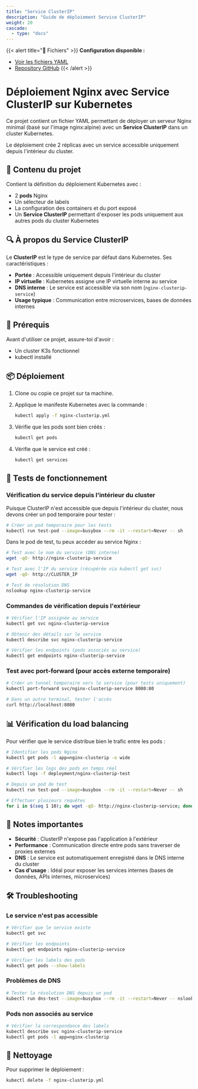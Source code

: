 ```yaml
---
title: "Service ClusterIP"
description: "Guide de déploiement Service ClusterIP"
weight: 20
cascade:
  - type: "docs"
---
```



{{< alert title="📁 Fichiers" >}}
**Configuration disponible :**
- [Voir les fichiers YAML](/files/)
- [Repository GitHub](https://github.com/maxime67/manifest_k3s_sample)
{{< /alert >}}

# Déploiement Nginx avec Service ClusterIP sur Kubernetes

Ce projet contient un fichier YAML permettant de déployer un serveur Nginx minimal (basé sur l'image nginx:alpine) avec un **Service ClusterIP** dans un cluster Kubernetes.

Le déploiement crée 2 réplicas avec un service accessible uniquement depuis l'intérieur du cluster.

## 📂 Contenu du projet

Contient la définition du déploiement Kubernetes avec :

- 2 **pods** Nginx
- Un sélecteur de labels
- La configuration des containers et du port exposé
- Un **Service ClusterIP** permettant d'exposer les pods uniquement aux autres pods du cluster Kubernetes

## 🔍 À propos du Service ClusterIP

Le **ClusterIP** est le type de service par défaut dans Kubernetes. Ses caractéristiques :

- **Portée** : Accessible uniquement depuis l'intérieur du cluster
- **IP virtuelle** : Kubernetes assigne une IP virtuelle interne au service
- **DNS interne** : Le service est accessible via son nom (`nginx-clusterip-service`)
- **Usage typique** : Communication entre microservices, bases de données internes

## 🚀 Prérequis

Avant d'utiliser ce projet, assure-toi d'avoir :

- Un cluster K3s fonctionnel
- kubectl installé

## 📦 Déploiement

1. Clone ou copie ce projet sur ta machine.

2. Applique le manifeste Kubernetes avec la commande :
   ```bash
   kubectl apply -f nginx-clusterip.yml
   ```

3. Vérifie que les pods sont bien créés :
   ```bash
   kubectl get pods
   ```

4. Vérifie que le service est créé :
   ```bash
   kubectl get services
   ```

## 🧪 Tests de fonctionnement

### Vérification du service depuis l'intérieur du cluster

Puisque ClusterIP n'est accessible que depuis l'intérieur du cluster, nous devons créer un pod temporaire pour tester :

```bash
# Créer un pod temporaire pour les tests
kubectl run test-pod --image=busybox --rm -it --restart=Never -- sh
```

Dans le pod de test, tu peux accéder au service Nginx :

```bash
# Test avec le nom du service (DNS interne)
wget -qO- http://nginx-clusterip-service

# Test avec l'IP du service (récupérée via kubectl get svc)
wget -qO- http://CLUSTER_IP

# Test de résolution DNS
nslookup nginx-clusterip-service
```

### Commandes de vérification depuis l'extérieur

```bash
# Vérifier l'IP assignée au service
kubectl get svc nginx-clusterip-service

# Obtenir des détails sur le service
kubectl describe svc nginx-clusterip-service

# Vérifier les endpoints (pods associés au service)
kubectl get endpoints nginx-clusterip-service
```

### Test avec port-forward (pour accès externe temporaire)

```bash
# Créer un tunnel temporaire vers le service (pour tests uniquement)
kubectl port-forward svc/nginx-clusterip-service 8080:80

# Dans un autre terminal, tester l'accès
curl http://localhost:8080
```

## 📊 Vérification du load balancing

Pour vérifier que le service distribue bien le trafic entre les pods :

```bash
# Identifier les pods Nginx
kubectl get pods -l app=nginx-clusterip -o wide

# Vérifier les logs des pods en temps réel
kubectl logs -f deployment/nginx-clusterip-test

# Depuis un pod de test
kubectl run test-pod --image=busybox --rm -it --restart=Never -- sh

# Effectuer plusieurs requêtes
for i in $(seq 1 10); do wget -qO- http://nginx-clusterip-service; done
```

## 📌 Notes importantes

- **Sécurité** : ClusterIP n'expose pas l'application à l'extérieur
- **Performance** : Communication directe entre pods sans traverser de proxies externes
- **DNS** : Le service est automatiquement enregistré dans le DNS interne du cluster
- **Cas d'usage** : Idéal pour exposer les services internes (bases de données, APIs internes, microservices)

## 🛠️ Troubleshooting

### Le service n'est pas accessible
```bash
# Vérifier que le service existe
kubectl get svc

# Vérifier les endpoints
kubectl get endpoints nginx-clusterip-service

# Vérifier les labels des pods
kubectl get pods --show-labels
```

### Problèmes de DNS
```bash
# Tester la résolution DNS depuis un pod
kubectl run dns-test --image=busybox --rm -it --restart=Never -- nslookup nginx-clusterip-service
```

### Pods non associés au service
```bash
# Vérifier la correspondance des labels
kubectl describe svc nginx-clusterip-service
kubectl get pods -l app=nginx-clusterip
```

## 🧹 Nettoyage

Pour supprimer le déploiement :

```bash
kubectl delete -f nginx-clusterip.yml
```